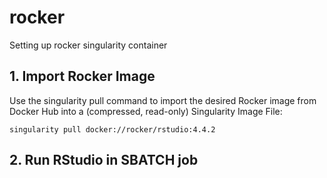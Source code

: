 # rocker
Setting up rocker singularity container

## 1. Import Rocker Image
Use the singularity pull command to import the desired Rocker image from Docker Hub into a (compressed, read-only) Singularity Image File:

`singularity pull docker://rocker/rstudio:4.4.2`

## 2. Run RStudio in SBATCH job

